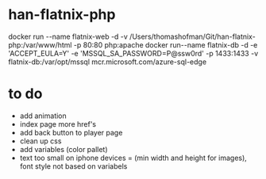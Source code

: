 # han-flatnix-php
docker run --name flatnix-web -d -v /Users/thomashofman/Git/han-flatnix-php:/var/www/html -p 80:80 php:apache
docker run--name flatnix-db -d -e 'ACCEPT_EULA=Y' -e 'MSSQL_SA_PASSWORD=P@ssw0rd' -p 1433:1433 -v flatnix-db:/var/opt/mssql mcr.microsoft.com/azure-sql-edge


# to do
- add animation
- index page more href's
- add back button to player page
- clean up css
- add variables (color pallet)
- text too small on iphone devices = (min width and height for images), font style not based on variabels


